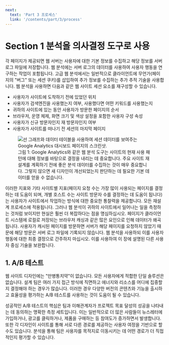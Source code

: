 ```yaml
---
next:
  text: 'Part 3 프로세스'
  link: '/contents/part/3/process'
---
```


# Section 1 분석을 의사결정 도구로 사용

각 페이지가 제공되면 웹 서버는 사용자에 대한 기본 정보를 수집하고 해당 정보를 서버 로그 파일에 저장합니다. 웹 분석에는 서버 로그의 데이터를 사용하여 사용자 행동을 연구하는 작업이 포함됩니다. 고급 웹 분석에서는 일반적으로 클라이언트에 무언가(페이지의 "버그" 또는 세션 쿠키)를 삽입하여 추가 정보를 수집하는 추가 추적 기술을 사용합니다. 웹 분석을 사용하면 다음과 같은 웹 사이트 세션 요소를 재구성할 수 있습니다.

- 사용자가 사이트에 도착하기 전에 있었던 위치
- 사용자가 검색엔진을 사용했는지 여부, 사용했다면 어떤 키워드를 사용했는지
- 귀하의 사이트에 있는 동안 사용자가 방문한 페이지의 순서
- 브라우저, 운영 체제, 화면 크기 및 색상 설정을 포함한 사용자 구성 속성
- 사용자가 신규 방문자인지 재 방문자인지 여부
- 사용자가 사이트를 떠나기 전 세션의 마지막 페이지

<figure>
  <img id="figure1" alt="선 그래프와 데이터 테이블을 사용하여 세션 데이터를 보여주는 Google Analytics 대시보드 페이지의 스크린샷." src="/images/part/2/2.png">
  <figcaption>
    그림 1: Google Analytics와 같은 웹 분석 도구는 사이트의 현재 사용 패턴에 대해 정보를 바탕으로 결정을 내리는 데 중요합니다. 주요 사이트 재설계를 계획하기 전에 좋은 분석 데이터를 수집하는 것이 매우 중요합니다. 그렇지 않으면 새 디자인이 개선되었는지 판단하는 데 필요한 기본 데이터를 얻을 수 없습니다.
  </figcaption>
</figure>

이러한 지표와 기타 사이트별 지표(페이지 요청 수는 가장 많이 사용되는 페이지를 결정하는 데 도움이 되며, 개별 호스트 수는 사이트 방문자 수를 결정하는 데 도움이 됩니다)는 사용자가 사이트에서 작업하는 방식에 대한 중요한 통찰력을 제공합니다. 모든 재설계 프로세스에 적용됩니다. 그러나 웹 분석이 귀하의 사이트에서 일어나는 일을 측정하는 것처럼 보이지만 현실은 훨씬 더 복잡하다는 점을 명심하십시오. 페이지가 클라이언트 시스템에 로컬로 저장되는 브라우저 캐싱과 같은 많은 요인으로 인해 데이터가 왜곡됩니다. 사용자가 캐시된 페이지를 방문하면 서버가 해당 페이지를 요청하지 않았기 때문에 해당 방문은 서버 로그 파일에 기록되지 않습니다. 웹 분석을 사용하되 이를 사용자 행동에 대한 최종 결정으로 간주하지 마십시오. 이를 사용하여 이 장에 설명된 다른 사용자 중심 기술을 보완합니다.

## 1. A/B 테스트

웹 사이트 디자인에는 "만병통치약"이 없습니다. 모든 사용자에게 적합한 단일 솔루션은 없습니다. 설계 팀은 여러 가지 접근 방식에 직면하고 에너지와 리소스를 어디에 집중할지 결정해야 하는 경우가 많습니다. 이러한 경우 다양한 버전의 콘텐츠와 기능을 출시하고 효율성을 평가하는 A/B 테스트를 사용하는 것이 도움이 될 수 있습니다.

성공적인 A/B 테스트의 핵심은 팀과 이해관계자가 프로젝트 목표 달성의 성공을 나타내는 데 동의하는 명확한 측정 세트입니다. 이는 일반적으로 더 많은 사람들이 뉴스레터에 가입하거나, 광고를 클릭하거나, 제품을 구매하는 등 참여도가 증가하면서 발생합니다. 또한 각 디자인이 사이트를 통해 서로 다른 경로를 제공하는 사용자 여정을 기반으로 할 수도 있습니다. 분석을 통해 팀은 사용자를 목적지로 이동시키는 데 어떤 경로가 더 직접적인지 평가할 수 있습니다.
